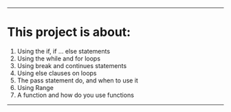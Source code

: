 -----
# This project is about:
1. Using the if, if ... else statements
2. Using the while and for loops
3. Using break and continues statements
4. Using else clauses on loops
5. The pass statement do, and when to use it
6. Using Range
7. A function and how do you use functions
-----
